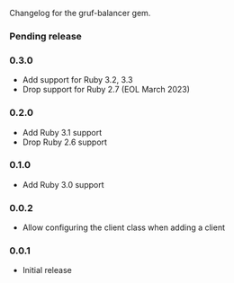 Changelog for the gruf-balancer gem.

### Pending release

### 0.3.0

- Add support for Ruby 3.2, 3.3
- Drop support for Ruby 2.7 (EOL March 2023)

### 0.2.0

- Add Ruby 3.1 support
- Drop Ruby 2.6 support

### 0.1.0

- Add Ruby 3.0 support

### 0.0.2

- Allow configuring the client class when adding a client

### 0.0.1

- Initial release
